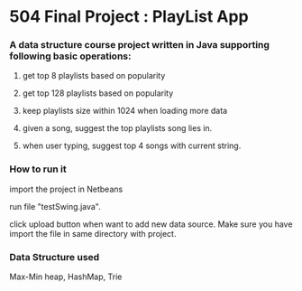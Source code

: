 # 504 Final Project : PlayList App
### A data structure course project written in Java supporting following basic operations:

1) get top 8 playlists based on popularity 

2) get top 128 playlists based on popularity

3) keep playlists size within 1024 when loading more data

4) given a song, suggest the top playlists song lies in.

5) when user typing, suggest top 4 songs with current string. 

### How to run it
import the project in Netbeans

run file "testSwing.java".

click upload button when want to add new data source. Make sure you have import the file in same directory with project.

### Data Structure used 
Max-Min heap, HashMap, Trie


